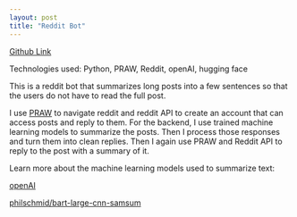 ```yaml
---
layout: post
title: "Reddit Bot"
---
```


[Github Link](https://github.com/ammarj0987/Tl-dr-Reddit-Bot)

Technologies used: Python, PRAW, Reddit, openAI, hugging face

This is a reddit bot that summarizes long posts into a few sentences so that the users do not have to read the full post. 

I use [PRAW](https://praw.readthedocs.io/en/stable/#) to navigate reddit and reddit API to create an account that can access posts and reply to them. For the backend, I use trained machine learning models to summarize the posts. Then I process those responses and turn them into clean replies. Then I again use PRAW and Reddit API to reply to the post with a summary of it.

Learn more about the machine learning models used to summarize text:

[openAI](https://openai.com/api/)

[philschmid/bart-large-cnn-samsum](https://huggingface.co/philschmid/bart-large-cnn-samsum)